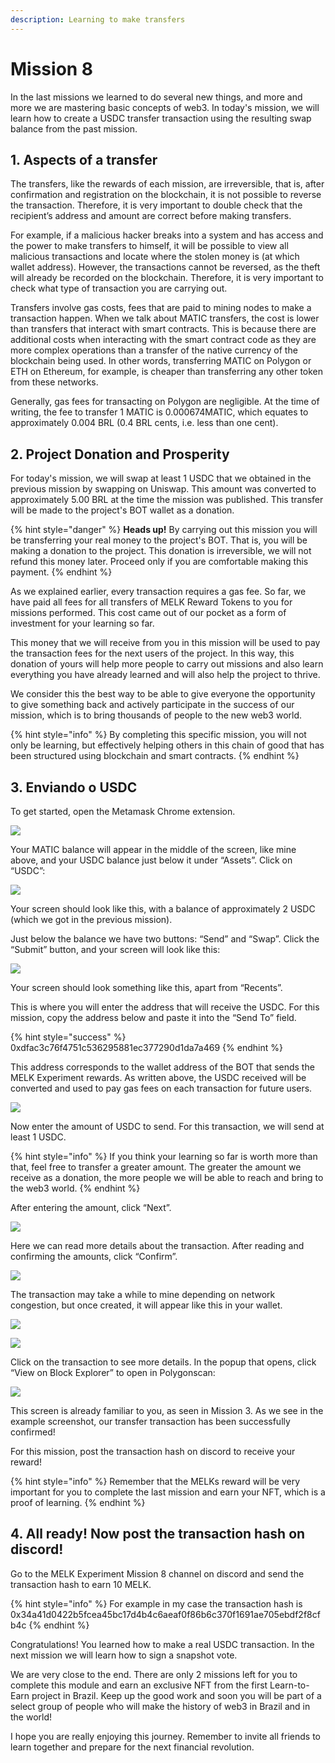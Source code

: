 ```yaml
---
description: Learning to make transfers
---
```


# Mission 8

In the last missions we learned to do several new things, and more and more we are mastering basic concepts of web3. In today's mission, we will learn how to create a USDC transfer transaction using the resulting swap balance from the past mission.

## 1. Aspects of a transfer

The transfers, like the rewards of each mission, are irreversible, that is, after confirmation and registration on the blockchain, it is not possible to reverse the transaction. Therefore, it is very important to double check that the recipient’s address and amount are correct before making transfers.

For example, if a malicious hacker breaks into a system and has access and the power to make transfers to himself, it will be possible to view all malicious transactions and locate where the stolen money is (at which wallet address). However, the transactions cannot be reversed, as the theft will already be recorded on the blockchain. Therefore, it is very important to check what type of transaction you are carrying out.

Transfers involve gas costs, fees that are paid to mining nodes to make a transaction happen. When we talk about MATIC transfers, the cost is lower than transfers that interact with smart contracts. This is because there are additional costs when interacting with the smart contract code as they are more complex operations than a transfer of the native currency of the blockchain being used. In other words, transferring MATIC on Polygon or ETH on Ethereum, for example, is cheaper than transferring any other token from these networks.

Generally, gas fees for transacting on Polygon are negligible. At the time of writing, the fee to transfer 1 MATIC is 0.000674MATIC, which equates to approximately 0.004 BRL (0.4 BRL cents, i.e. less than one cent).

## 2. Project Donation and Prosperity

For today's mission, we will swap at least 1 USDC that we obtained in the previous mission by swapping on Uniswap. This amount was converted to approximately 5.00 BRL at the time the mission was published. This transfer will be made to the project's BOT wallet as a donation. 

{% hint style="danger" %}
**Heads up!** By carrying out this mission you will be transferring your real money to the project's BOT. That is, you will be making a donation to the project. This donation is irreversible, we will not refund this money later. Proceed only if you are comfortable making this payment.
{% endhint %}

As we explained earlier, every transaction requires a gas fee. So far, we have paid all fees for all transfers of MELK Reward Tokens to you for missions performed. This cost came out of our pocket as a form of investment for your learning so far.

This money that we will receive from you in this mission will be used to pay the transaction fees for the next users of the project. In this way, this donation of yours will help more people to carry out missions and also learn everything you have already learned and will also help the project to thrive.

We consider this the best way to be able to give everyone the opportunity to give something back and actively participate in the success of our mission, which is to bring thousands of people to the new web3 world.

{% hint style="info" %}
By completing this specific mission, you will not only be learning, but effectively helping others in this chain of good that has been structured using blockchain and smart contracts.
{% endhint %}

## 3. Enviando o USDC

To get started, open the Metamask Chrome extension.

![](<../.gitbook/assets/image (39).png>)

Your MATIC balance will appear in the middle of the screen, like mine above, and your USDC balance just below it under “Assets”. Click on “USDC”:

![](<../.gitbook/assets/image (74).png>)

Your screen should look like this, with a balance of approximately 2 USDC (which we got in the previous mission).

Just below the balance we have two buttons: “Send” and “Swap”. Click the “Submit” button, and your screen will look like this:

![](<../.gitbook/assets/image (30).png>)

Your screen should look something like this, apart from “Recents”.

This is where you will enter the address that will receive the USDC. For this mission, copy the address below and paste it into the “Send To” field.

{% hint style="success" %}
0xdfac3c76f4751c536295881ec377290d1da7a469
{% endhint %}

This address corresponds to the wallet address of the BOT that sends the MELK Experiment rewards. As written above, the USDC received will be converted and used to pay gas fees on each transaction for future users.

![](<../.gitbook/assets/image (68).png>)

Now enter the amount of USDC to send. For this transaction, we will send at least 1 USDC.

{% hint style="info" %}
If you think your learning so far is worth more than that, feel free to transfer a greater amount. The greater the amount we receive as a donation, the more people we will be able to reach and bring to the web3 world.
{% endhint %}

After entering the amount, click “Next”.

![](<../.gitbook/assets/image (56).png>)

Here we can read more details about the transaction. After reading and confirming the amounts, click “Confirm”.

![](<../.gitbook/assets/image (12).png>)

The transaction may take a while to mine depending on network congestion, but once created, it will appear like this in your wallet.

![](<../.gitbook/assets/image (54).png>)

![](<../.gitbook/assets/image (16).png>)

Click on the transaction to see more details. In the popup that opens, click “View on Block Explorer” to open in Polygonscan:

![](<../.gitbook/assets/image (110).png>)

This screen is already familiar to you, as seen in Mission 3. As we see in the example screenshot, our transfer transaction has been successfully confirmed!

For this mission, post the transaction hash on discord to receive your reward!

{% hint style="info" %}
Remember that the MELKs reward will be very important for you to complete the last mission and earn your NFT, which is a proof of learning.
{% endhint %}

## 4. All ready! Now post the transaction hash on discord!

Go to the MELK Experiment Mission 8 channel on discord and send the transaction hash to earn 10 MELK.

{% hint style="info" %}
For example in my case the transaction hash is 0x34a41d0422b5fcea45bc17d4b4c6aeaf0f86b6c370f1691ae705ebdf2f8cfb4c
{% endhint %}

Congratulations! You learned how to make a real USDC transaction. In the next mission we will learn how to sign a snapshot vote.

We are very close to the end. There are only 2 missions left for you to complete this module and earn an exclusive NFT from the first Learn-to-Earn project in Brazil. Keep up the good work and soon you will be part of a select group of people who will make the history of web3 in Brazil and in the world!

I hope you are really enjoying this journey. Remember to invite all friends to learn together and prepare for the next financial revolution.

​
